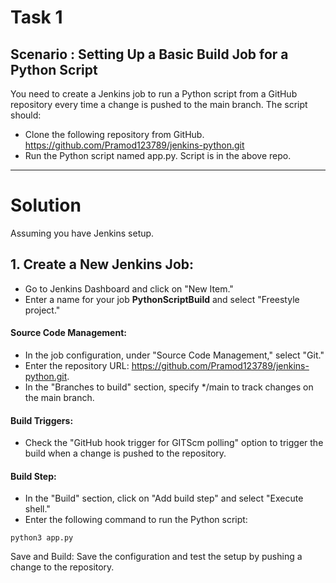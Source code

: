# Task 1

## Scenario : Setting Up a Basic Build Job for a Python Script
You need to create a Jenkins job to run a Python script from a GitHub repository every time a change is pushed to the main branch. The script
should:
+ Clone the following repository from GitHub. https://github.com/Pramod123789/jenkins-python.git
+ Run the Python script named app.py. Script is in the above repo.

_______________________________________________________________________________________________________________________________________________________________________________________________________________________
# Solution
Assuming you have Jenkins setup.
## 1. Create a New Jenkins Job:
- Go to Jenkins Dashboard and click on "New Item."
- Enter a name for your job **PythonScriptBuild** and select "Freestyle project."
  
#### Source Code Management:
- In the job configuration, under "Source Code Management," select "Git."
- Enter the repository URL: https://github.com/Pramod123789/jenkins-python.git.
- In the "Branches to build" section, specify */main to track changes on the main branch.
  
#### Build Triggers:
- Check the "GitHub hook trigger for GITScm polling" option to trigger the build when a change is pushed to the repository.
#### Build Step:
- In the "Build" section, click on "Add build step" and select "Execute shell."
- Enter the following command to run the Python script:
```
python3 app.py
```
Save and Build:
Save the configuration and test the setup by pushing a change to the repository.
